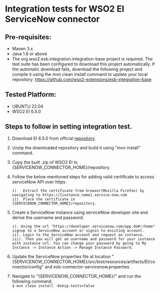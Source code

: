 # Integration tests for WSO2 EI ServiceNow connector

## Pre-requisites:

 - Maven 3.x
 - Java 1.6 or above
 - The org.wso2.esb.integration.integration-base project is required. The test suite has been configured to download this project automatically. If the automatic download fails, download the following project and compile it using the mvn clean install command to update your local repository:
   https://github.com/wso2-extensions/esb-integration-base

## Tested Platform: 

 - UBUNTU 22.04
 - WSO2 EI 6.5.0

## Steps to follow in setting integration test.

 1. Download EI 6.5.0 from official [repository](https://github.com/wso2/product-ei).

 3. Unzip the downloaded repository and build it using "mvn install" command.

 4. Copy the built .zip of WSO2 EI to {SERVICENOW_CONNECTOR_HOME}/repository.
 
 5. Follow the below mentioned steps for adding valid certificate to access serviceNow API over https.

   	    i)   Extract the certificate from browser(Mozilla Firefox) by navigating to https://{instance_name}.service-now.com
   	    ii)  Place the certificate in {SERVICENOW_CONNECTOR_HOME}/repository. 

 6. Create a ServiceNow instance using serviceNow developer site and derive the username and password.
 
        i). Using the url "https://developer.servicenow.com/app.do#!/home" signup to a ServiceNow account or signin to existing account.
		ii). Login to the ServiceNow account and request an instance.
		iii). Then you will get an username and password for your instance with instance url. You can change your password by going to My Instance -> Instance Action -> Manage Instance Password.
	    

 7. Update the ServiceNow properties file at location "{SERVICENOW_CONNECTOR_HOME}/src/test/resources/artifacts/EI/connector/config" and esb-connector-servicenow.properties.
	
 8. Navigate to "{SERVICENOW_CONNECTOR_HOME}/" and run the following command.<br/>
 `$ mvn clean install -Dskip-tests=false` 
	  
	  

		
